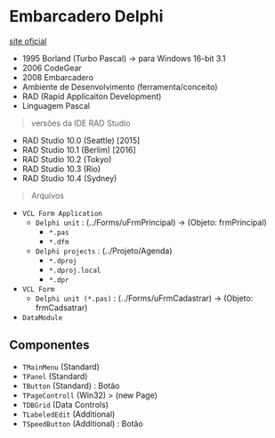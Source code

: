 # Embarcadero Delphi 
[site oficial](https://www.embarcadero.com/br/)
- 1995 Borland (Turbo Pascal) -> para Windows 16-bit 3.1
- 2006 CodeGear 
- 2008 Embarcadero
- Ambiente de Desenvolvimento (ferramenta/conceito)
- RAD (Rapid Applicaiton Development)
- Linguagem Pascal


> versões da IDE RAD Studio 
- RAD Studio 10.0 (Seattle) [2015]
- RAD Studio 10.1 (Berlim) [2016]
- RAD Studio 10.2 (Tokyo)
- RAD Studio 10.3 (Rio)
- RAD Studio 10.4 (Sydney)

> Arquivos 
- `VCL Form Application` 
  - `Delphi unit` : (../Forms/uFrmPrincipal) -> (Objeto: frmPrincipal)
    - `*.pas`
    - `*.dfm `
  - `Delphi projects` : (../Projeto/Agenda)
    - `*.dproj` 
    - `*.dproj.local` 
    - `*.dpr`
- `VCL Form `
  - `Delphi unit (*.pas)` : (../Forms/uFrmCadastrar) -> (Objeto: frmCadsatrar)
- `DataModule`

## Componentes
- `TMainMenu` (Standard)
- `TPanel` (Standard)
- `TButton` (Standard) : Botão
- `TPageControll` (Win32) > (new Page)
- `TDBGrid` (Data Controls)
- `TLabeledEdit` (Additional)
- `TSpeedButton` (Additional) : Botão
